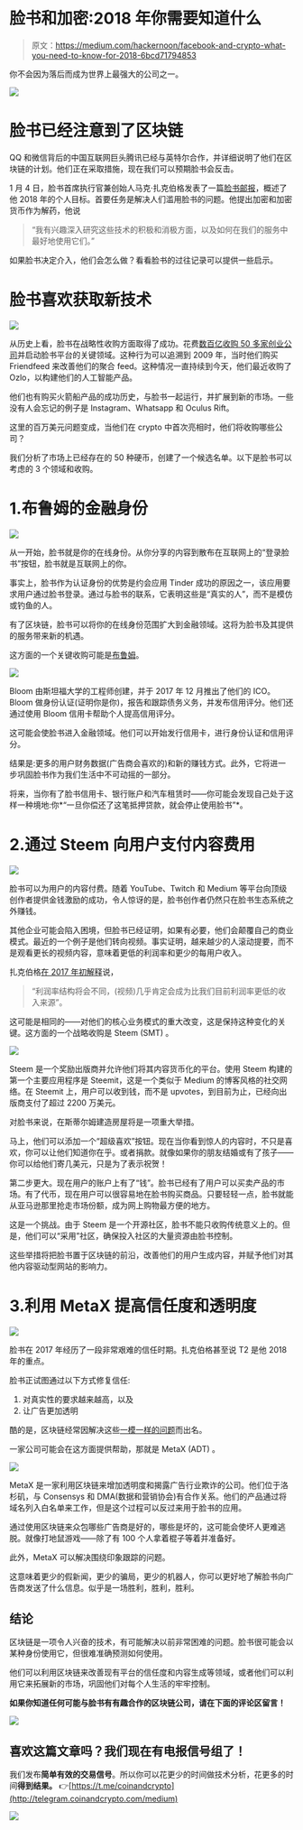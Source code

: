 # 脸书和加密:2018 年你需要知道什么

> 原文：<https://medium.com/hackernoon/facebook-and-crypto-what-you-need-to-know-for-2018-6bcd71794853>

你不会因为落后而成为世界上最强大的公司之一。

![](img/c5e34b88a2bc2bb6bac19199e869ffe2.png)

# 脸书已经注意到了区块链

QQ 和微信背后的中国互联网巨头腾讯已经与英特尔合作，并详细说明了他们在区块链的计划。他们正在采取措施，现在我们可以预期脸书会反击。

1 月 4 日，脸书首席执行官兼创始人马克·扎克伯格发表了一篇[脸书邮报](https://www.facebook.com/zuck/posts/10104380170714571)，概述了他 2018 年的个人目标。首要任务是解决人们滥用脸书的问题。他提出加密和加密货币作为解药，他说

> “我有兴趣深入研究这些技术的积极和消极方面，以及如何在我们的服务中最好地使用它们。”

如果脸书决定介入，他们会怎么做？看看脸书的过往记录可以提供一些启示。

# 脸书喜欢获取新技术

![](img/5bba6deece764fc5c9d530cd93586fb4.png)

从历史上看，脸书在战略性收购方面取得了成功。花费[数百亿收购 50 多家创业公司](https://en.wikipedia.org/wiki/List_of_mergers_and_acquisitions_by_Facebook)并启动脸书平台的关键领域。这种行为可以追溯到 2009 年，当时他们购买 Friendfeed 来改善他们的聚合 feed。这种情况一直持续到今天，他们最近收购了 Ozlo，以构建他们的人工智能产品。

他们也有购买火箭船产品的成功历史，与脸书一起运行，并扩展到新的市场。一些没有人会忘记的例子是 Instagram、Whatsapp 和 Oculus Rift。

这里的百万美元问题变成，当他们在 crypto 中首次亮相时，他们将收购哪些公司？

我们分析了市场上已经存在的 50 种硬币，创建了一个候选名单。以下是脸书可以考虑的 3 个领域和收购。

# 1.布鲁姆的金融身份

![](img/4ae8c12f7922533a42ad345e421ba1d5.png)

从一开始，脸书就是你的在线身份。从你分享的内容到散布在互联网上的“登录脸书”按钮，脸书就是互联网上的你。

事实上，脸书作为认证身份的优势是约会应用 Tinder 成功的原因之一，该应用要求用户通过脸书登录。通过与脸书的联系，它表明这些是“真实的人”，而不是模仿或钓鱼的人。

有了区块链，脸书可以将你的在线身份范围扩大到金融领域。这将为脸书及其提供的服务带来新的机遇。

这方面的一个关键收购可能是[布鲁姆](https://hellobloom.io/)。

![](img/88ff165f36d51252a62eef60a6735927.png)

Bloom 由斯坦福大学的工程师创建，并于 2017 年 12 月推出了他们的 ICO。Bloom 做身份认证(证明你是你)，报告和跟踪债务义务，并发布信用评分。他们还通过使用 Bloom 信用卡帮助个人提高信用评分。

这可能会使脸书进入金融领域。他们可以开始发行信用卡，进行身份认证和信用评分。

结果是:更多的用户财务数据(广告商会喜欢的)和新的赚钱方式。此外，它将进一步巩固脸书作为我们生活中不可动摇的一部分。

将来，当你有了脸书信用卡、银行账户和汽车租赁时——你可能会发现自己处于这样一种境地:你*“一旦你偿还了这笔抵押贷款，就会停止使用脸书”*。

# 2.通过 Steem 向用户支付内容费用

![](img/bddeddc467b4be3cfb83a94301dfca35.png)

脸书可以为用户的内容付费。随着 YouTube、Twitch 和 Medium 等平台向顶级创作者提供金钱激励的成功，令人惊讶的是，脸书创作者仍然只在脸书生态系统之外赚钱。

其他企业可能会陷入困境，但脸书已经证明，如果有必要，他们会颠覆自己的商业模式。最近的一个例子是他们转向视频。事实证明，越来越少的人滚动提要，而不是观看更长的视频内容，意味着更低的利润率和更少的每用户收入。

扎克伯格[在 2017 年初解释](http://variety.com/2017/digital/news/facebook-future-business-margins-video-1202509145/)说，

> “利润率结构将会不同，(视频)几乎肯定会成为比我们目前利润率更低的收入来源”。

这可能是相同的——对他们的核心业务模式的重大改变，这是保持这种变化的关键。这方面的一个战略收购是 Steem (SMT) 。

![](img/21c8578a2cd4a2a08daf30ee27d712b6.png)

Steem 是一个奖励出版商并允许他们将其内容货币化的平台。使用 Steem 构建的第一个主要应用程序是 Steemit，这是一个类似于 Medium 的博客风格的社交网络。在 Steemit 上，用户可以收到钱，而不是 upvotes，到目前为止，已经向出版商支付了超过 2200 万美元。

对脸书来说，在斯蒂尔姆建造房屋将是一项重大举措。

马上，他们可以添加一个“超级喜欢”按钮。现在当你看到惊人的内容时，不只是喜欢，你可以让他们知道你在乎。或者捐款。就像如果你的朋友结婚或有了孩子——你可以给他们寄几美元，只是为了表示祝贺！

第二步更大。现在用户的账户上有了“钱”。脸书已经有了用户可以买卖产品的市场。有了代币，现在用户可以很容易地在脸书购买商品。只要轻轻一点，脸书就能从亚马逊那里抢走市场份额，成为网上购物最方便的地方。

这是一个挑战。由于 Steem 是一个开源社区，脸书不能只收购传统意义上的。但是，他们可以“采用”社区，确保投入社区的大量资源由脸书控制。

这些举措将把脸书置于区块链的前沿，改善他们的用户生成内容，并赋予他们对其他内容驱动型网站的影响力。

# 3.利用 MetaX 提高信任度和透明度

![](img/52d669a9127576bc52923b9cb7ddfacf.png)

脸书在 2017 年经历了一段非常艰难的信任时期。扎克伯格甚至说 T2 是他 2018 年的重点。

脸书正试图通过以下方式修复信任:

1.  对真实性的要求越来越高，以及
2.  让广告更加透明

酷的是，区块链经常因解决这些[一模一样的问题](https://sabinext.com/blockchain-in-logistics-enabling-transparency-and-trust)而出名。

一家公司可能会在这方面提供帮助，那就是 MetaX (ADT) 。

![](img/53e7fe904f5111b59156d7199d4e37a4.png)

MetaX 是一家利用区块链来增加透明度和揭露广告行业欺诈的公司。他们位于洛杉矶，与 Consensys 和 DMA(数据和营销协会)有合作关系。他们的产品通过将域名列入白名单来工作，但是这个过程可以反过来用于脸书的应用。

通过使用区块链来众包哪些广告商是好的，哪些是坏的，这可能会使坏人更难逃脱。就像打地鼠游戏——除了有 100 个人拿着棍子等着并准备好。

此外，MetaX 可以解决围绕印象跟踪的问题。

这意味着更少的假新闻，更少的骗局，更少的机器人，你可以更好地了解脸书向广告商发送了什么信息。似乎是一场胜利，胜利，胜利。

## 结论

区块链是一项令人兴奋的技术，有可能解决以前非常困难的问题。脸书很可能会以某种身份使用它，但很难准确预测如何使用。

他们可以利用区块链来改善现有平台的信任度和内容生成等领域，或者他们可以利用它来拓展新的市场，巩固他们对每个人生活的牢牢控制。

**如果你知道任何可能与脸书有有趣合作的区块链公司，请在下面的评论区留言！**

![](img/c56c21ef821f2ff794b79be37a2411dd.png)

## 喜欢这篇文章吗？我们现在有电报信号组了！

我们发布**简单有效的交易信号**。所以你可以花更少的时间做技术分析，花更多的时间**得到结果。**
👉[https://t.me/coinandcrypto](http://telegram.coinandcrypto.com/medium)

![](img/37e621efd450181f6374920564808a46.png)
